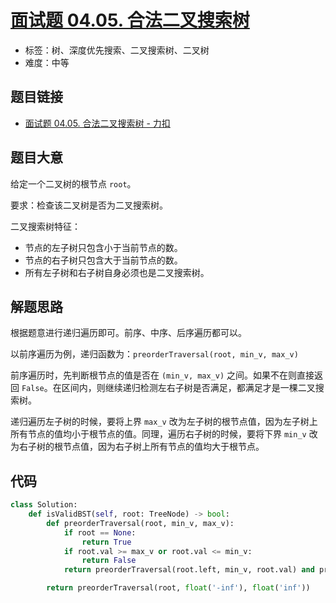 # [面试题 04.05. 合法二叉搜索树](https://leetcode.cn/problems/legal-binary-search-tree-lcci/)

- 标签：树、深度优先搜索、二叉搜索树、二叉树
- 难度：中等

## 题目链接

- [面试题 04.05. 合法二叉搜索树 - 力扣](https://leetcode.cn/problems/legal-binary-search-tree-lcci/)

## 题目大意

给定一个二叉树的根节点 `root`。

要求：检查该二叉树是否为二叉搜索树。

二叉搜索树特征：

- 节点的左子树只包含小于当前节点的数。
- 节点的右子树只包含大于当前节点的数。
- 所有左子树和右子树自身必须也是二叉搜索树。

## 解题思路

根据题意进行递归遍历即可。前序、中序、后序遍历都可以。

以前序遍历为例，递归函数为：`preorderTraversal(root, min_v, max_v)`

前序遍历时，先判断根节点的值是否在 `(min_v, max_v)` 之间。如果不在则直接返回 `False`。在区间内，则继续递归检测左右子树是否满足，都满足才是一棵二叉搜索树。

递归遍历左子树的时候，要将上界 `max_v` 改为左子树的根节点值，因为左子树上所有节点的值均小于根节点的值。同理，遍历右子树的时候，要将下界 `min_v` 改为右子树的根节点值，因为右子树上所有节点的值均大于根节点。

## 代码

```python
class Solution:
    def isValidBST(self, root: TreeNode) -> bool:
        def preorderTraversal(root, min_v, max_v):
            if root == None:
                return True
            if root.val >= max_v or root.val <= min_v:
                return False
            return preorderTraversal(root.left, min_v, root.val) and preorderTraversal(root.right, root.val, max_v)

        return preorderTraversal(root, float('-inf'), float('inf'))
```

